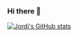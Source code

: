 ### Hi there 👋

<!--
**jllahi/jllahi** is a ✨ _special_ ✨ repository because its `README.md` (this file) appears on your GitHub profile.

Here are some ideas to get you started:

- 🔭 I’m currently working on ...
- 🌱 I’m currently learning ...
- 👯 I’m looking to collaborate on ...
- 🤔 I’m looking for help with ...
- 💬 Ask me about ...
- 📫 How to reach me: ...
- 😄 Pronouns: ...
- ⚡ Fun fact: ...
-->

[![Jordi's GitHub stats](https://github-readme-stats.vercel.app/api?username=jllahi&show_icons=true&theme=transparent)](https://github.com/jllahi)
